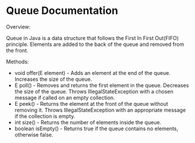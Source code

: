 # Queue Documentation

Overview:

Queue in Java is a data structure that follows the First In First Out(FIFO) principle. Elements are added to the back of the queue and removed from the front.

Methods:

* void offer(E element) - 
    Adds an element at the end of the queue.
    Increases the size of the queue.
* E poll() - 
    Removes and returns the first element in the queue.
    Decreases the size of the queue.
    Throws IllegalStateException with a chosen message if called on an empty collection.
* E peek() - 
    Returns the element at the front of the queue without removing it.
    Throws IllegalStateException with an appropriate message if the collection is empty.
* int size() - 
    Returns the number of elements inside the queue.
* boolean isEmpty() - 
    Returns true if the queue contains no elements, otherwise false.
